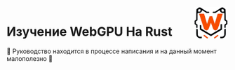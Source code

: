 <img align="right" width="15%" src="docs/public/favicon.svg" alt="logo">

# Изучение WebGPU На Rust

🚧 Руководство находится в процессе написания и на данный момент малополезно 🚧

